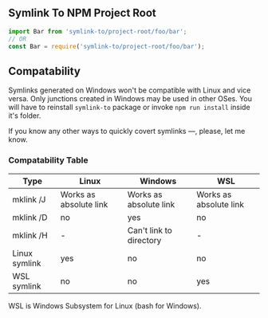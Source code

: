 ## Symlink To NPM Project Root

```js
import Bar from 'symlink-to/project-root/foo/bar';
// OR
const Bar = require('symlink-to/project-root/foo/bar');

```

## Compatability

Symlinks generated on Windows won't be compatible with Linux and vice versa.
Only junctions created in Windows may be used in other OSes.
You will have to reinstall `symlink-to` package or invoke `npm run install`
inside it's folder.

If you know any other ways to quickly covert symlinks —, please, let me know.

### Compatability Table

Type            | Linux                  | Windows                 | WSL
----------------|------------------------|-------------------------|------------------------
mklink /J       | Works as absolute link | Works as absolute link  | Works as absolute link
mklink /D       | no                     | yes                     | no
mklink /H       | -                      | Can't link to directory | -
Linux symlink   | yes                    | no                      | no
WSL symlink     | no                     | no                      | yes

WSL is Windows Subsystem for Linux (bash for Windows).
